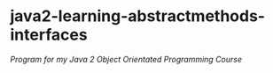 # java2-learning-abstractmethods-interfaces

*Program for my Java 2 Object Orientated Programming Course*
